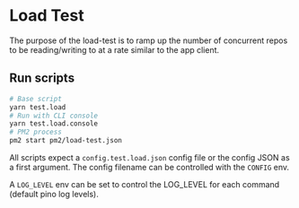 # Load Test

The purpose of the load-test is to ramp up the number of concurrent repos to be
reading/writing to at a rate similar to the app client.

## Run scripts

```sh
# Base script
yarn test.load
# Run with CLI console
yarn test.load.console
# PM2 process
pm2 start pm2/load-test.json
```

All scripts expect a `config.test.load.json` config file or the config JSON as
a first argument. The config filename can be controlled with the `CONFIG` env.

A `LOG_LEVEL` env can be set to control the LOG_LEVEL for each command
(default pino log levels).
